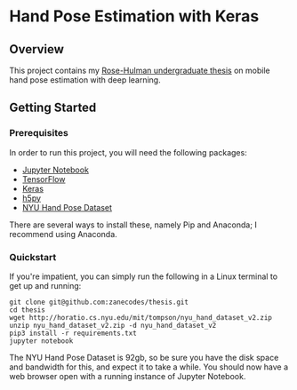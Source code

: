 # Hand Pose Estimation with Keras

## Overview

This project contains my [Rose-Hulman undergraduate thesis](https://zanecodes.github.io/thesis/) on mobile hand pose estimation with deep learning.

## Getting Started

### Prerequisites

In order to run this project, you will need the following packages:

* [Jupyter Notebook](http://jupyter.readthedocs.io/en/latest/install.html)
* [TensorFlow](https://www.tensorflow.org/install/)
* [Keras](https://keras.io/#installation)
* [h5py](http://docs.h5py.org/en/latest/build.html)
* [NYU Hand Pose Dataset](http://cims.nyu.edu/~tompson/NYU_Hand_Pose_Dataset.htm#download)

There are several ways to install these, namely Pip and Anaconda; I recommend using Anaconda.

### Quickstart

If you're impatient, you can simply run the following in a Linux terminal to get up and running:

    git clone git@github.com:zanecodes/thesis.git
    cd thesis
    wget http://horatio.cs.nyu.edu/mit/tompson/nyu_hand_dataset_v2.zip
    unzip nyu_hand_dataset_v2.zip -d nyu_hand_dataset_v2
    pip3 install -r requirements.txt
    jupyter notebook

The NYU Hand Pose Dataset is 92gb, so be sure you have the disk space and bandwidth for this, and expect it to take a while.
You should now have a web browser open with a running instance of Jupyter Notebook.
